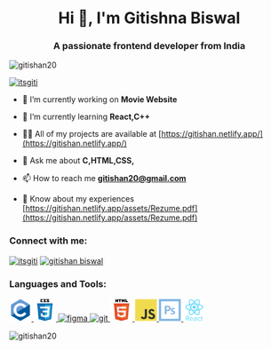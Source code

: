 <h1 align="center">Hi 👋, I'm Gitishna Biswal</h1>
<h3 align="center">A passionate frontend developer from India</h3>

<p align="left"> <img src="https://komarev.com/ghpvc/?username=gitishan20&label=Profile%20views&color=0e75b6&style=flat" alt="gitishan20" /> </p>

<p align="left"> <a href="https://twitter.com/itsgiti" target="blank"><img src="https://img.shields.io/twitter/follow/itsgiti?logo=twitter&style=for-the-badge" alt="itsgiti" /></a> </p>

- 🔭 I’m currently working on **Movie Website**

- 🌱 I’m currently learning **React,C++**

- 👨‍💻 All of my projects are available at [https://gitishan.netlify.app/](https://gitishan.netlify.app/)

- 💬 Ask me about **C,HTML,CSS,**

- 📫 How to reach me **gitishan20@gmail.com**

- 📄 Know about my experiences [https://gitishan.netlify.app/assets/Rezume.pdf](https://gitishan.netlify.app/assets/Rezume.pdf)

<h3 align="left">Connect with me:</h3>
<p align="left">
<a href="https://twitter.com/itsgiti" target="blank"><img align="center" src="https://raw.githubusercontent.com/rahuldkjain/github-profile-readme-generator/master/src/images/icons/Social/twitter.svg" alt="itsgiti" height="30" width="40" /></a>
<a href="https://linkedin.com/in/gitishan20" target="blank"><img align="center" src="https://raw.githubusercontent.com/rahuldkjain/github-profile-readme-generator/master/src/images/icons/Social/linked-in-alt.svg" alt="gitishan biswal" height="30" width="40" /></a>
</p>

<h3 align="left">Languages and Tools:</h3>
<p align="left"> <a href="https://www.cprogramming.com/" target="_blank" rel="noreferrer"> <img src="https://raw.githubusercontent.com/devicons/devicon/master/icons/c/c-original.svg" alt="c" width="40" height="40"/> </a> <a href="https://www.w3schools.com/css/" target="_blank" rel="noreferrer"> <img src="https://raw.githubusercontent.com/devicons/devicon/master/icons/css3/css3-original-wordmark.svg" alt="css3" width="40" height="40"/> </a> <a href="https://www.figma.com/" target="_blank" rel="noreferrer"> <img src="https://www.vectorlogo.zone/logos/figma/figma-icon.svg" alt="figma" width="40" height="40"/> </a> <a href="https://git-scm.com/" target="_blank" rel="noreferrer"> <img src="https://www.vectorlogo.zone/logos/git-scm/git-scm-icon.svg" alt="git" width="40" height="40"/> </a> <a href="https://www.w3.org/html/" target="_blank" rel="noreferrer"> <img src="https://raw.githubusercontent.com/devicons/devicon/master/icons/html5/html5-original-wordmark.svg" alt="html5" width="40" height="40"/> </a> <a href="https://developer.mozilla.org/en-US/docs/Web/JavaScript" target="_blank" rel="noreferrer"> <img src="https://raw.githubusercontent.com/devicons/devicon/master/icons/javascript/javascript-original.svg" alt="javascript" width="40" height="40"/> </a> <a href="https://www.photoshop.com/en" target="_blank" rel="noreferrer"> <img src="https://raw.githubusercontent.com/devicons/devicon/master/icons/photoshop/photoshop-line.svg" alt="photoshop" width="40" height="40"/> </a> <a href="https://reactjs.org/" target="_blank" rel="noreferrer"> <img src="https://raw.githubusercontent.com/devicons/devicon/master/icons/react/react-original-wordmark.svg" alt="react" width="40" height="40"/> </a> </p>

<p><img align="center" src="https://github-readme-streak-stats.herokuapp.com/?user=gitishan20&" alt="gitishan20" /></p>
